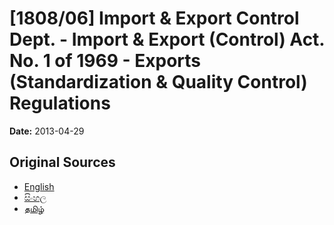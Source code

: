 # [1808/06] Import & Export Control Dept. - Import & Export (Control) Act. No. 1 of 1969 - Exports (Standardization & Quality Control) Regulations

**Date:** 2013-04-29

## Original Sources

- [English](https://documents.gov.lk/view/extra-gazettes/2013/4/1808-06_E.pdf)
- [සිංහල](https://documents.gov.lk/view/extra-gazettes/2013/4/1808-06_S.pdf)
- [தமிழ்](https://documents.gov.lk/view/extra-gazettes/2013/4/1808-06_T.pdf)
